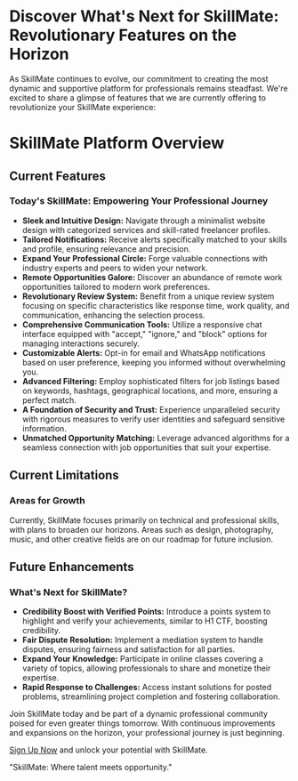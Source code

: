 # Discover What's Next for SkillMate: Revolutionary Features on the Horizon

As SkillMate continues to evolve, our commitment to creating the most dynamic and supportive platform for professionals remains steadfast. We're excited to share a glimpse of features that we are currently offering to revolutionize your SkillMate experience:

# SkillMate Platform Overview

## Current Features

### Today's SkillMate: Empowering Your Professional Journey

- **Sleek and Intuitive Design:** Navigate through a minimalist website design with categorized services and skill-rated freelancer profiles.
- **Tailored Notifications:** Receive alerts specifically matched to your skills and profile, ensuring relevance and precision.
- **Expand Your Professional Circle:** Forge valuable connections with industry experts and peers to widen your network.
- **Remote Opportunities Galore:** Discover an abundance of remote work opportunities tailored to modern work preferences.
- **Revolutionary Review System:** Benefit from a unique review system focusing on specific characteristics like response time, work quality, and communication, enhancing the selection process.
- **Comprehensive Communication Tools:** Utilize a responsive chat interface equipped with "accept," "ignore," and "block" options for managing interactions securely.
- **Customizable Alerts:** Opt-in for email and WhatsApp notifications based on user preference, keeping you informed without overwhelming you.
- **Advanced Filtering:** Employ sophisticated filters for job listings based on keywords, hashtags, geographical locations, and more, ensuring a perfect match.
- **A Foundation of Security and Trust:** Experience unparalleled security with rigorous measures to verify user identities and safeguard sensitive information.
- **Unmatched Opportunity Matching:** Leverage advanced algorithms for a seamless connection with job opportunities that suit your expertise.

## Current Limitations

### Areas for Growth

Currently, SkillMate focuses primarily on technical and professional skills, with plans to broaden our horizons. Areas such as design, photography, music, and other creative fields are on our roadmap for future inclusion.

## Future Enhancements

### What's Next for SkillMate?

- **Credibility Boost with Verified Points:** Introduce a points system to highlight and verify your achievements, similar to H1 CTF, boosting credibility.
- **Fair Dispute Resolution:** Implement a mediation system to handle disputes, ensuring fairness and satisfaction for all parties.
- **Expand Your Knowledge:** Participate in online classes covering a variety of topics, allowing professionals to share and monetize their expertise.
- **Rapid Response to Challenges:** Access instant solutions for posted problems, streamlining project completion and fostering collaboration.

Join SkillMate today and be part of a dynamic professional community poised for even greater things tomorrow. With continuous improvements and expansions on the horizon, your professional journey is just beginning.

[Sign Up Now](https://www.skillmate.com/join) and unlock your potential with SkillMate.

"SkillMate: Where talent meets opportunity."
